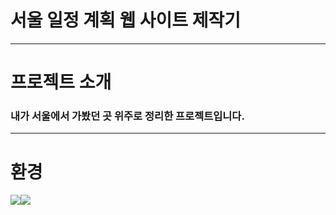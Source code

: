 # 서울 일정 계획 웹 사이트 제작기
---
# 프로젝트 소개
### 내가 서울에서 가봤던 곳 위주로 정리한 프로젝트입니다.
---
# 환경
<img src="https://img.shields.io/badge/Python-3776AB?style=for-the-badge&logo=Python&logoColor=white"><img src="https://img.shields.io/badge/Linux-FCC624?style=flat&logo=Linux&logoColor=white"/>
